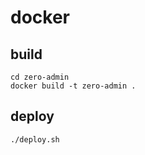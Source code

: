 # docker

## build

```shell
cd zero-admin
docker build -t zero-admin .
```

## deploy

```shell
./deploy.sh
```
